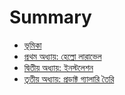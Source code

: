 # Summary

* [ভূমিকা](README.md)
* [প্রথম অধ্যায়: হেল্লো লারাভেল](hello-laravel.md)
* [দ্বিতীয় অধ্যায়: ইনস্টলেশন](installation.md)
* [তৃতীয় অধ্যায়: প্রডাক্ট গ্যালারি তৈরি](product-gallery.md)
